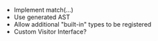 - Implement match(...)
- Use generated AST
- Allow additional "built-in" types to be registered
- Custom Visitor Interface?
